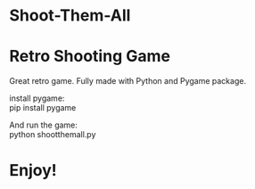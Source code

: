 # Shoot-Them-All
# Retro Shooting Game

Great retro game. Fully made with Python and  Pygame package.<br />

install pygame:<br />
pip install pygame<br />

And run the game:<br />
python shootthemall.py


# Enjoy!
